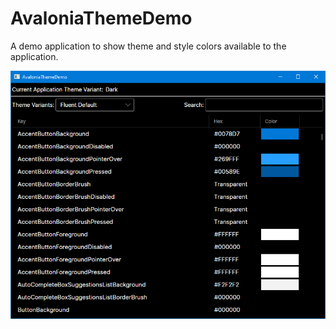 # AvaloniaThemeDemo
A demo application to show theme and style colors available to the application.

![AvaloniaThemeDemo app screenshot](docs/img/screenshot.png)